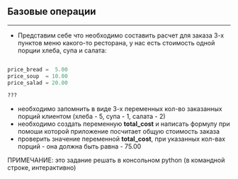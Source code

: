 ## Базовые операции

---

* Представим себе что необходимо составить расчет для заказа 3-х пунктов меню какого-то ресторана, у нас есть стоимость одной порции хлеба, супа и салата:

```python

price_bread =  5.00
price_soup  = 10.00
price_salad = 20.00

??? 


```
* необходимо запомнить в виде 3-х переменных кол-во заказанных порций клиентом (хлеба - 5, супа - 1, салата - 2)
* необходимо создать переменную **total_cost** и написать формулу при помоши которой приложение посчитает общую стоимость заказа
* проверить значение переменной **total_cost**, при указанных кол-вах порций - она должна быть равна - 75.00

ПРИМЕЧАНИЕ: это задание решать в консольном python (в командной строке, интерактивно)
